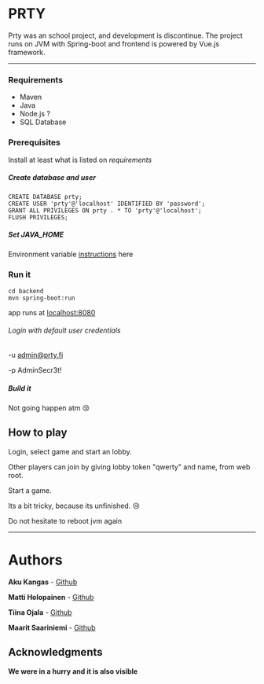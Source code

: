 # PRTY
Prty was an school project, and development is discontinue.  The project runs on JVM with Spring-boot and frontend is powered by Vue.js framework.

------------
### Requirements
* Maven
* Java
* Node.js ?
* SQL Database

### Prerequisites
Install at least what is listed on *requirements*

##### Create database and user
```
CREATE DATABASE prty;
CREATE USER 'prty'@'localhost' IDENTIFIED BY 'password';
GRANT ALL PRIVILEGES ON prty . * TO 'prty'@'localhost';
FLUSH PRIVILEGES;
```

##### Set JAVA_HOME
Environment variable [instructions](http://google.com "instructions") here

### Run it
```
cd backend
mvn spring-boot:run
```
app runs at [localhost:8080](http://localhost:8080/ "localhost:8080")

###### Login with default user credentials
-u admin@prty.fi

-p AdminSecr3t!

##### Build it
Not going happen atm :cry:

## How to play
Login, select game and start an lobby.

Other players can join by giving lobby token "qwerty" and name, from web root.

Start a game.

Its a bit tricky, because its unfinished. :cry:

Do not hesitate to reboot jvm again

------------
# Authors
**Aku Kangas** - [Github](https://github.com/nnaku "Github")

**Matti Holopainen** - [Github](https://github.com/MattiJH "Github")

**Tiina Ojala** - [Github](https://github.com/Tiunu "Github")

**Maarit Saariniemi** - [Github](http://https://github.com/maaritti "Github")


## Acknowledgments

**We were in a hurry and it is also visible**
